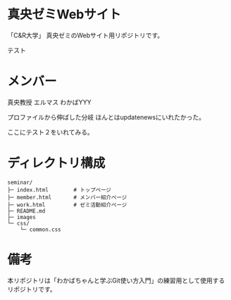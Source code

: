 # 真央ゼミWebサイト
「C&R大学」 真央ゼミのWebサイト用リポジトリです。

テスト


# メンバー
真央教授
エルマス
わかばYYY

プロファイルから伸ばした分岐
ほんとはupdatenewsにいれたかった。


ここにテスト２をいれてみる。


# ディレクトリ構成
```
seminar/
├─ index.html        # トップページ
├─ member.html       # メンバー紹介ページ
├─ work.html         # ゼミ活動紹介ページ
├─ README.md
├─ images
└─ css/
    └─ common.css
```

# 備考
本リポジトリは「わかばちゃんと学ぶGit使い方入門」の練習用として使用するリポジトリです。

